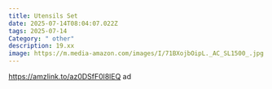 ```yaml
---
title: Utensils Set
date: 2025-07-14T08:04:07.022Z
tags: 2025-07-14
Category: " other"
description: 19.xx
image: https://m.media-amazon.com/images/I/71BXojbOipL._AC_SL1500_.jpg
---
```

https://amzlink.to/az0DSfF0l8lEQ ad